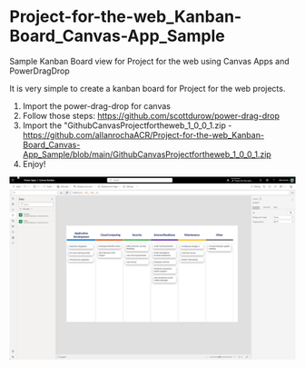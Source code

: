 # Project-for-the-web_Kanban-Board_Canvas-App_Sample
Sample Kanban Board view for Project for the web using Canvas Apps and PowerDragDrop

It is very simple to create a kanban board for Project for the web projects.

01) Import the power-drag-drop for canvas
02) Follow those steps: https://github.com/scottdurow/power-drag-drop
03) Import the "GithubCanvasProjectfortheweb_1_0_0_1.zip - https://github.com/allanrochaACR/Project-for-the-web_Kanban-Board_Canvas-App_Sample/blob/main/GithubCanvasProjectfortheweb_1_0_0_1.zip
04) Enjoy!

![image](https://github.com/allanrochaACR/Project-for-the-web_Kanban-Board_Canvas-App_Sample/blob/main/2023-08-11_21-43-52.png?raw=true)
